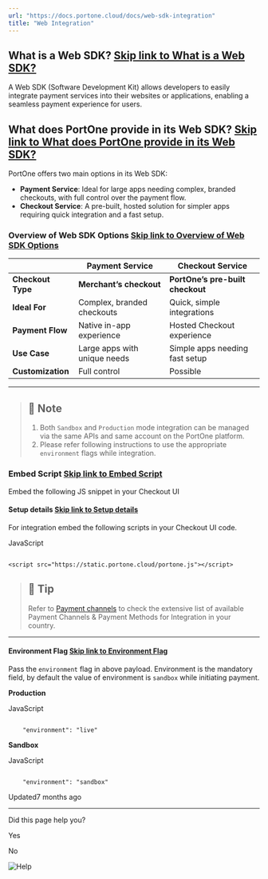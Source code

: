 ```yaml
---
url: "https://docs.portone.cloud/docs/web-sdk-integration"
title: "Web Integration"
---
```


## What is a Web SDK?   [Skip link to What is a Web SDK?](https://docs.portone.cloud/docs/web-sdk-integration\#what-is-a-web-sdk)

A Web SDK (Software Development Kit) allows developers to easily integrate payment services into their websites or applications, enabling a seamless payment experience for users.

## What does PortOne provide in its Web SDK?   [Skip link to What does PortOne provide in its Web SDK?](https://docs.portone.cloud/docs/web-sdk-integration\#what-does-portone-provide-in-its-web-sdk)

PortOne offers two main options in its Web SDK:

- **Payment Service**: Ideal for large apps needing complex, branded checkouts, with full control over the payment flow.
- **Checkout Service**: A pre-built, hosted solution for simpler apps requiring quick integration and a fast setup.

### Overview of Web SDK Options   [Skip link to Overview of  Web SDK Options](https://docs.portone.cloud/docs/web-sdk-integration\#overview-of--web-sdk-options)

|  | **Payment Service** | **Checkout Service** |
| --- | --- | --- |
| **Checkout Type** | **Merchant’s checkout** | **PortOne’s pre-built checkout** |
| **Ideal For** | Complex, branded checkouts | Quick, simple integrations |
| **Payment Flow** | Native in-app experience | Hosted Checkout experience |
| **Use Case** | Large apps with unique needs | Simple apps needing fast setup |
| **Customization** | Full control | Possible |

* * *

> ## 📘  Note
>
> 1. Both `Sandbox` and `Production` mode integration can be managed via the same APIs and same account on the PortOne platform.
> 2. Please refer following instructions to use the appropriate `environment` flags while integration.

### Embed Script   [Skip link to Embed Script](https://docs.portone.cloud/docs/web-sdk-integration\#embed-script)

Embed the following JS snippet in your Checkout UI

#### Setup details   [Skip link to Setup details](https://docs.portone.cloud/docs/web-sdk-integration\#setup-details)

For integration embed the following scripts in your Checkout UI code.

JavaScript

```rdmd-code lang-javascript theme-light

<script src="https://static.portone.cloud/portone.js"></script>

```

> ## 📘  Tip
>
> Refer to [Payment channels](https://docs.portone.cloud/docs/payment-channels) to check the extensive list of available Payment Channels & Payment Methods for Integration in your country.

* * *

#### Environment Flag   [Skip link to Environment Flag](https://docs.portone.cloud/docs/web-sdk-integration\#environment-flag)

Pass the `environment` flag in above payload. Environment is the mandatory field, by default the value of environment is `sandbox` while initiating payment.

**Production**

JavaScript

```rdmd-code lang-javascript theme-light

    "environment": "live"

```

**Sandbox**

JavaScript

```rdmd-code lang-javascript theme-light

    "environment": "sandbox"

```

Updated7 months ago

* * *

Did this page help you?

Yes

No

![Help](https://cdn.jsdelivr.net/gh/iamport-intl/portone-devx-chatbot-widget@production/public/chat-intro1.svg)